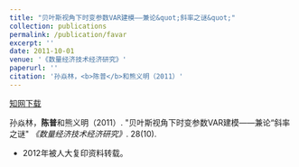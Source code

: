 ```yaml
---
title: "贝叶斯视角下时变参数VAR建模——兼论&quot;斜率之谜&quot;"
collection: publications
permalink: /publication/favar
excerpt: ''
date: 2011-10-01
venue: '《数量经济技术经济研究》'
paperurl: ''
citation: '孙焱林，<b>陈普</b>和熊义明（2011）'
---
```



[知网下载](https://kns.cnki.net/KCMS/detail/detail.aspx?dbcode=CJFQ&dbname=CJFD2011&filename=SLJY201110010&v=MDQyNTZVN3ZNTmlIQmQ3RzRIOUROcjQ5RVpJUjhlWDFMdXhZUzdEaDFUM3FUcldNMUZyQ1VSTE9lWitWdUZpSGc=)

孙焱林，<b>陈普</b>和熊义明（2011）. "贝叶斯视角下时变参数VAR建模——兼论“斜率之谜" <i>《数量经济技术经济研究》</i>. 28(10).

- 2012年被人大复印资料转载。